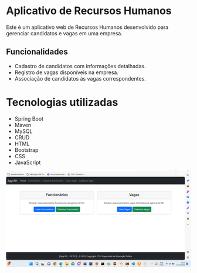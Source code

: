 # Aplicativo de Recursos Humanos
Este é um aplicativo web de Recursos Humanos desenvolvido para gerenciar candidatos e vagas em uma empresa.
## Funcionalidades

- Cadastro de candidatos com informações detalhadas.
- Registro de vagas disponíveis na empresa.
- Associação de candidatos às vagas correspondentes.

# Tecnologias utilizadas 
- Spring Boot
- Maven
- MySQL
- CRUD
- HTML
- Bootstrap
- CSS
- JavaScript

![O aplicativo ](Captura%20de%20tela%202023-12-04%20114630.png)
